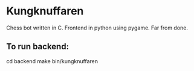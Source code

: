 # Kungknuffaren

Chess bot written in C. Frontend in python using pygame. Far from done.

## To run backend:
cd backend
make
bin/kungknuffaren